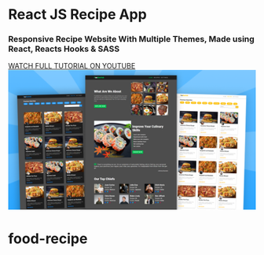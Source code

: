 # React JS Recipe App
### Responsive Recipe Website With Multiple Themes, Made using React, Reacts Hooks & SASS

[WATCH FULL TUTORIAL ON YOUTUBE](https://www.youtube.com/watch?v=iY0AY5IckGg)
[![React JS Recipe App Preview](preview.png)](https://www.youtube.com/watch?v=iY0AY5IckGg)
# food-recipe
